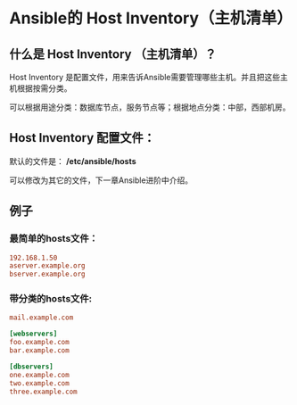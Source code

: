 # Ansible的 Host Inventory（主机清单）

## 什么是 Host Inventory （主机清单）？

 Host Inventory 是配置文件，用来告诉Ansible需要管理哪些主机。并且把这些主机根据按需分类。

可以根据用途分类：数据库节点，服务节点等；根据地点分类：中部，西部机房。

## Host Inventory 配置文件：

默认的文件是：
**/etc/ansible/hosts**

可以修改为其它的文件，下一章Ansible进阶中介绍。

## 例子

### 最简单的hosts文件：

```ini
192.168.1.50
aserver.example.org
bserver.example.org
```

### 带分类的hosts文件:

```ini
mail.example.com

[webservers]
foo.example.com
bar.example.com

[dbservers]
one.example.com
two.example.com
three.example.com

```
